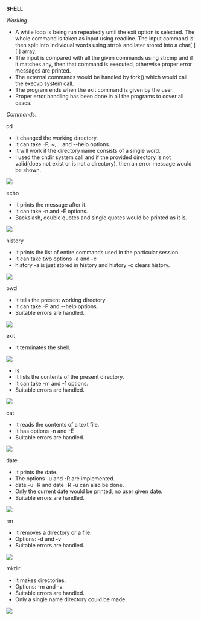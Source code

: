 ﻿**SHELL** 

*Working:* 

- A while loop is being run repeatedly until the exit option is selected. The whole command is taken as input using readline. The input command is then split into individual words using strtok and later stored into a char[ ][ ] array. 
- The input is compared with all the given commands using strcmp and if it matches any, then that command is executed, otherwise proper error messages are printed. 
- The external commands would be handled by fork() which would call the execvp system call. 
- The program ends when the exit command is given by the user. 
- Proper error handling has been done in all the programs to cover all cases. 

*Commands:*

cd 
- It changed the working directory. 
- It can take -P,  ~, .. and --help options. 
- It will work if the directory name consists of a single word. 
- I used the chdir system call and if the provided directory is not valid(does not exist or is not a directory), then an error message would be shown. 

![](images/1.png)

echo 
- It prints the message after it. 
- It can take -n and -E options. 
- Backslash, double quotes and single quotes would be printed as it is. 

![](images/2.png)

history 
- It prints the list of entire commands used in the particular session. 
- It can take two options -a and -c 
- history -a is just stored in history and history -c clears history. 

![](images/3.png)

pwd 
- It tells the present working directory. 
- It can take -P and --help options. 
- Suitable errors are handled. 

![](images/4.png)

exit 
- It terminates the shell. 

![](images/5.png)

- ls 
- It lists the contents of the present directory. 
- It can take -m and -1 options. 
- Suitable errors are handled. 

![](images/6.png)

cat 
- It reads the contents of a text file. 
- It has options -n and -E 
- Suitable errors are handled. 

![](images/7.png)

date 
- It prints the date. 
- The options -u and -R are implemented. 
- date -u -R and date -R -u can also be done. 
- Only the current date would be printed, no user given date. 
- Suitable errors are handled. 

![](images/8.png)

rm 
- It removes a directory or a file. 
- Options: -d and -v 
- Suitable errors are handled. 

![](images/9.png)

mkdir 
- It makes directories. 
- Options: -m and -v 
- Suitable errors are handled. 
- Only a single name directory could be made. 

![](images/10.png)

